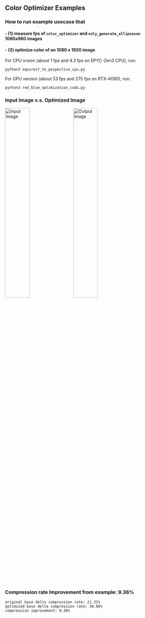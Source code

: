 ## Color Optimizer Examples
### How to run example usecase that
#### - (1) measure fps of ```color_optimizer``` and ```only_generate_ellipseson``` 1080x960 images 
#### - (2) optimize color of an 1080 x 1920 image

For CPU vrsion (about 1 fps and 4.3 fps on EPYC-Zen3 CPU), run:
```bash
python3 equirect_to_pespective_cpu.py
```

For GPU version (about 53 fps and 275 fps on RTX-4090), run:
```bash
python3 red_blue_optimization_cuda.py 
```


### Input Image v.s. Optimized Image
<p float="left">
  <img src="Images/orig/WaterScape.bmp" alt="Input Image" style="width: 40%; margin-right: 20px;" />
  <img src="Images/opt/WaterScape.bmp" alt="Output Image" style="width: 40%;" />
</p>



### Compression rate Improvement from example: 9.36%

```
original base delta compression rate: 21.31%
optimized base delta compression rate: 30.66%
compression improvement: 9.36%
```

